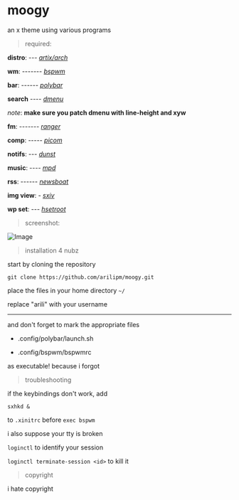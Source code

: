 # moogy
an x theme using various programs

> required:

**distro**: --- [*artix/arch*](https://artixlinux.org/)

**wm**: ------- [*bspwm*](https://github.com/baskerville/bspwm)

**bar**: ------ [*polybar*](https://github.com/jaagr/polybar)

**search** ---- [*dmenu*](https://tools.suckless.org/dmenu/)

*note*: **make sure you patch dmenu with line-height and xyw**

**fm**: ------- [*ranger*](https://ranger.github.io/)

**comp**: ----- [*picom*](https://github.com/yshui/picom)

**notifs**: --- [*dunst*](https://dunst-project.org/)

**music**: ---- [*mpd*](https://musicpd.org/)

**rss**: ------ [*newsboat*](https://newsboat.org/)

**img view**: - [*sxiv*](https://github.com/muennich/sxiv)

**wp set**: --- [*hsetroot*](https://github.com/himdel/hsetroot)

> screenshot:

![Image](https://files.catbox.moe/nzyi2s.png)

> installation 4 nubz

start by cloning the repository

`git clone https://github.com/arilipm/moogy.git`

place the files in your home directory `~/`

replace "arili" with your username

--- 

and don't forget to mark the appropriate files

* .config/polybar/launch.sh

* .config/bspwm/bspwmrc

as executable! because i forgot

> troubleshooting

if the keybindings don't work, add

`sxhkd &`

to `.xinitrc` before `exec bspwm`

i also suppose your tty is broken

`loginctl` to identify your session

`loginctl terminate-session <id>` to kill it

> copyright

i hate copyright
